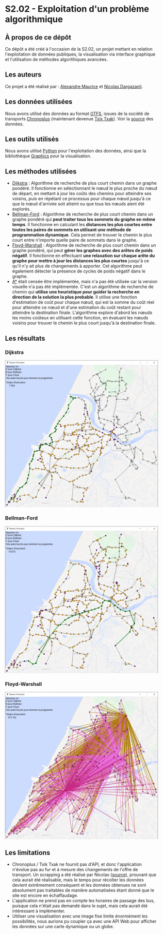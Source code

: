 # S2.02 - Exploitation d'un problème algorithmique
## À propos de ce dépôt
Ce dépôt a été créé à l'occasion de la S2.02, un projet mettant en relation l'exploitation de données publiques, la visualisation via interface graphique et l'utilisation de méthodes algorithiques avancées.

## Les auteurs

Ce projet a été réalisé par : [Alexandre Maurice](https://github.com/Hizaak) et [Nicolas Dargazanli](https://github.com/noenic).

## Les données utilisées
Nous avons utilisé des données au format [GTFS](https://gtfs.org/), issues de la société de transports [Chronoplus](https://fr.wikipedia.org/wiki/Chronoplus) (maintenant devenue [Txix Txak](https://www.txiktxak.fr/)). Voir la [source](https://www.data.gouv.fr/fr/datasets/offre-transport-du-reseau-txik-txak-nord-ex-chronoplus-gtfs/) des données.

## Les outils utilisés
Nous avons utilisé [Python](https://www.python.org/) pour l'exploitation des données, ainsi que la bibliothèque [Graphics](https://pypi.org/project/graphics.py/) pour la visualisation.

## Les méthodes utilisées
- [Dijkstra](https://fr.wikipedia.org/wiki/Algorithme_de_Dijkstra) :
Algorithme de recherche de plus court chemin dans un graphe pondéré. Il fonctionne en sélectionnant le nœud le plus proche du nœud de départ, en mettant à jour les coûts des chemins pour atteindre ses voisins, puis en répétant ce processus pour chaque nœud jusqu'à ce que le nœud d'arrivée soit atteint ou que tous les nœuds aient été explorés.
- [Bellman-Ford](https://fr.wikipedia.org/wiki/Algorithme_de_Bellman-Ford) :
Algorithme de recherche de plus court chemin dans un graphe pondéré qui **peut traiter tous les sommets du graphe en même temps**. Il fonctionne en calculant les **distances les plus courtes entre toutes les paires de sommets en utilisant une méthode de programmation dynamique**. Cela permet de trouver le chemin le plus court entre n'importe quelle paire de sommets dans le graphe.
- [Floyd-Warshall](https://fr.wikipedia.org/wiki/Algorithme_de_Floyd-Warshall) :
Algorithme de recherche de plus court chemin dans un graphe pondéré, qui peut **gérer les graphes avec des arêtes de poids négatif**. Il fonctionne en effectuant **une relaxation sur chaque arête du graphe pour mettre à jour les distances les plus courtes** jusqu'à ce qu'il n'y ait plus de changements à apporter. Cet algorithme peut également détecter la présence de cycles de poids négatif dans le graphe.
- [A*](https://fr.wikipedia.org/wiki/Algorithme_A*) était censée être implémentée, mais n'a pas été utilisée car la version visuelle n'a pas été implémentée.
C'est un algorithme de recherche de chemin qui **utilise une heuristique pour guider la recherche en direction de la solution la plus probable**. Il utilise une fonction d'estimation de coût pour chaque nœud, qui est la somme du coût réel pour atteindre ce nœud et d'une estimation du coût restant pour atteindre la destination finale. L'algorithme explore d'abord les nœuds les moins coûteux en utilisant cette fonction, en évaluant les nœuds voisins pour trouver le chemin le plus court jusqu'à la destination finale.

## Les résultats
### Dijkstra
![Dijkstra](https://github.com/Hizaak/S2-02-Exploration_algorithmique_d_un_probleme/blob/main/Sources/Dijkstra.PNG)

### Bellman-Ford
![Bellman-Ford](https://github.com/Hizaak/S2-02-Exploration_algorithmique_d_un_probleme/blob/main/Sources/Bellman.PNG)

### Floyd-Warshall
![Floyd-Warshall](https://github.com/Hizaak/S2-02-Exploration_algorithmique_d_un_probleme/blob/main/Sources/Floyd.PNG)

## Les limitations
- Chronoplus / Txik Txak ne fournit pas d'API, et donc l'application n'évolue pas au fur et à mesure des changements de l'offre de transport. Un scrapping a été réalisé par Nicolas ([source](https://github.com/noenic/txiktxak-web-scraper)), prouvant que cela aurait été réalisable, mais le temps pour récolter les données devient extrêmement conséquent et les données obtenues ne sont absolument pas traitables de manière automatisées étant donné que le site est encore en échaffaudage.
- L'application ne prend pas en compte les horaires de passage des bus, puisque cela n'était pas demandé dans le sujet, mais cela aurait été intéressant à implémenter.
- Utiliser une visualisation avec une image fixe limite énormément les possibilités, nous aurions pu coupler ça avec une API Web pour afficher les données sur une carte dynamique ou un globe.
